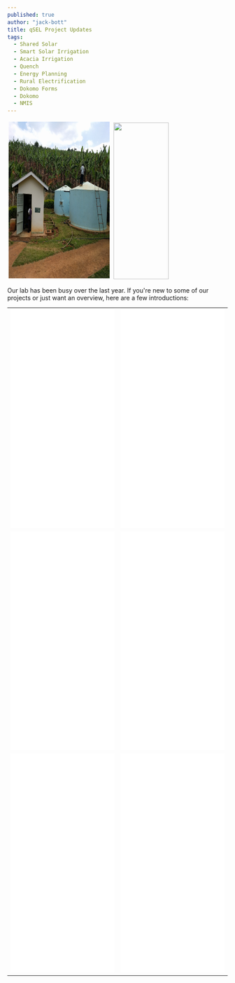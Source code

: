```yaml
---
published: true
author: "jack-bott"
title: qSEL Project Updates
tags:
  - Shared Solar
  - Smart Solar Irrigation
  - Acacia Irrigation
  - Quench
  - Energy Planning
  - Rural Electrification
  - Dokomo Forms
  - Dokomo
  - NMIS
---
```



<img width="46%" style="height:358px;margin:0.5%" src="/assets/uploads/blog/2017/qsel-project-updates/water-tanks.jpg"/>
<img width="50%" style="height:358px;margin:0.5%" src="/assets/uploads/blog/2017/qsel-project-updates/walking.jpg"/>

<p>
Our lab has been busy over the last year. If you're new to some of our projects
or just want an overview, here are a few introductions:
</p>


<table style="width:100%">
	<tr>
		<td>
      <iframe
        width="100%"
        height="500px"
        src="/assets/uploads/blog/2017/qsel-project-updates/qSEL-AcaciaIrrigation-Brochure-2017.pdf"
        frameborder="0"
        allowfullscreen>
      </iframe>
		</td>
		<td>
      <iframe
        width="100%"
        height="500px"
        src="/assets/uploads/blog/2017/qsel-project-updates/qSEL-Dokomoforms-Brochure-2017.pdf"
        frameborder="0"
        allowfullscreen>
      </iframe>
		</td>
	</tr>
  <tr>
    <td>
      <iframe
        width="100%"
        height="500px"
        src="/assets/uploads/blog/2017/qsel-project-updates/qSEL-ElectrificationPlanning-Brochure-2017.pdf"
        frameborder="0"
        allowfullscreen>
      </iframe>
    </td>
    <td>
      <iframe
        width="100%"
        height="500px"
        src="/assets/uploads/blog/2017/qsel-project-updates/qSEL-NMIS-Brochure-2017.pdf"
        frameborder="0"
        allowfullscreen>
      </iframe>
    </td>
  </tr>
  <tr>
    <td>
      <iframe
        width="100%"
        height="500px"
        src="/assets/uploads/blog/2017/qsel-project-updates/qSEL-Quench-Brochure-2017.pdf"
        frameborder="0"
        allowfullscreen>
      </iframe>
    </td>
    <td>
      <iframe
        width="100%"
        height="500px"
        src="/assets/uploads/blog/2017/qsel-project-updates/qSEL-SharedSolar-Brochure-2017.pdf"
        frameborder="0"
        allowfullscreen>
      </iframe>
    </td>
  </tr>
</table>
